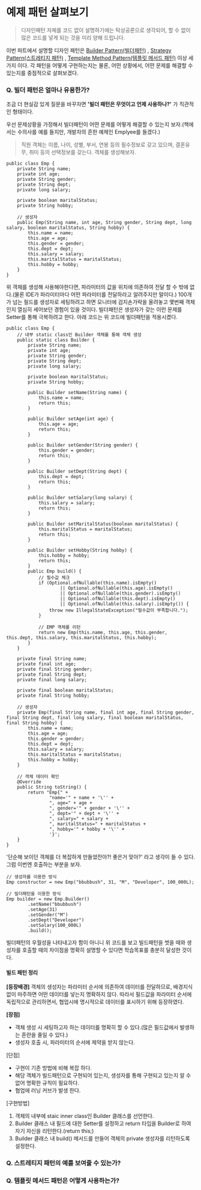 # 예제 패턴 살펴보기
>디자인패턴 자체를 코드 없이 설명하기에는 탁상공론으로 생각되어, 할 수 없이 많은 코드를 넣게 되는 것을 미리 양해 드립니다.

이번 파트에서 설명할 디자인 패턴은 [Builder Pattern(빌더패턴)](#q-빌더-패턴은-얼마나-유용한가)
, [Strategy Pattern(스트레티지 패턴)](#q-스트레티지-패턴의-예를-보여줄-수-있는가)
, [Template Method Pattern(템플릿 메서드 패턴)](#q-템플릿-메서드-패턴은-어떻게-사용하는가)
이상 세 가지 이다. 각 패턴을 어떻게 구현하는지는 물론, 어떤 상황에서, 어떤 문제를 해결할 수 있는지를 중점적으로 살펴보겠다.

### Q. 빌더 패턴은 얼마나 유용한가?
조금 더 현실감 있게 질문을 바꾸자면 **'빌더 패턴은 무엇이고 언제 사용하나?'** 가 직관적인 형태이다.

우선 문제상황을 가정해서 빌더패턴이 어떤 문제를 어떻게 해결할 수 있는지 보자.(책에서는 수의사를 예를 들지만, 개발자의 흔한 예제인 Emplyee를 들겠다.)
>직원 객체는 이름, 나이, 성별, 부서, 연봉 등의 필수정보로 갖고 있으며, 결혼유무, 취미 등의 선택정보를 갖는다. 객체를 생성해보자.
```{.java}
public class Emp {
    private String name;
    private int age;
    private String gender;
    private String dept;
    private long salary;

    private boolean maritalStatus;
    private String hobby;

    // 생성자
    public Emp(String name, int age, String gender, String dept, long salary, boolean maritalStatus, String hobby) {
        this.name = name;
        this.age = age;
        this.gender = gender;
        this.dept = dept;
        this.salary = salary;
        this.maritalStatus = maritalStatus;
        this.hobby = hobby;
    }
}
```
위 객체를 생성해 사용해야한다면, 파라미터의 값을 위치에 의존하여 전달 할 수 밖에 없다.(물론 IDE가 파라미터마다 어떤 파라미터를 전달하라고 알려주지만 말이다.) 100개가 넘는 필드를 생성자로 세팅하려고 하면 모니터에 검지손가락을 올려놓고 몇번째 객체인지 열심히 세어보던 경험이 있을 것이다. 빌더패턴은 생성자가 갖는 이런 문제를 Setter를 통해 극복하려고 한다. 아래 코드는 위 코드에 빌더패턴을 적용시켰다.
```{.java}
public class Emp {
    // 내부 static class인 Builder 객체를 통해 객체 생성
    public static class Builder {
        private String name;
        private int age;
        private String gender;
        private String dept;
        private long salary;

        private boolean maritalStatus;
        private String hobby;

        public Builder setName(String name) {
            this.name = name;
            return this;
        }

        public Builder setAge(int age) {
            this.age = age;
            return this;
        }

        public Builder setGender(String gender) {
            this.gender = gender;
            return this;
        }

        public Builder setDept(String dept) {
            this.dept = dept;
            return this;
        }

        public Builder setSalary(long salary) {
            this.salary = salary;
            return this;
        }

        public Builder setMaritalStatus(boolean maritalStatus) {
            this.maritalStatus = maritalStatus;
            return this;
        }

        public Builder setHobby(String hobby) {
            this.hobby = hobby;
            return this;
        }
        public Emp build() {
            // 필수값 체크
            if (Optional.ofNullable(this.name).isEmpty()
                    || Optional.ofNullable(this.age).isEmpty()
                    || Optional.ofNullable(this.gender).isEmpty()
                    || Optional.ofNullable(this.dept).isEmpty()
                    || Optional.ofNullable(this.salary).isEmpty()) {
                throw new IllegalStateException("필수값이 부족합니다.");
            }

            // EMP 객체를 리턴
            return new Emp(this.name, this.age, this.gender, this.dept, this.salary, this.maritalStatus, this.hobby);
        }
    }

    private final String name;
    private final int age;
    private final String gender;
    private final String dept;
    private final long salary;

    private final boolean maritalStatus;
    private final String hobby;

    // 생성자
    private Emp(final String name, final int age, final String gender, final String dept, final long salary, final boolean maritalStatus, final String hobby) {
        this.name = name;
        this.age = age;
        this.gender = gender;
        this.dept = dept;
        this.salary = salary;
        this.maritalStatus = maritalStatus;
        this.hobby = hobby;
    }

    // 객체 데이터 확인
    @Override
    public String toString() {
        return "Emp{" +
                "name='" + name + '\'' +
                ", age=" + age +
                ", gender='" + gender + '\'' +
                ", dept='" + dept + '\'' +
                ", salary=" + salary +
                ", maritalStatus=" + maritalStatus +
                ", hobby='" + hobby + '\'' +
                '}';
    }
}
```
'단순해 보이던 객체를 더 복잡하게 만들었잔아?! 좋은거 맞아?' 라고 생각이 들 수 있다. 그럼 이번엔 호출하는 부분을 보자. 

```{.java}
// 생성자를 이용한 방식
Emp constructor = new Emp("bbubbush", 31, "M", "Developer", 100_000L);

// 빌더패턴을 이용한 방식
Emp builder = new Emp.Builder()
        .setName("bbubbush")
        .setAge(31)
        .setGender("M")
        .setDept("Developer")
        .setSalary(100_000L)
        .build();
```
빌더패턴의 우월성을 나타내고자 함이 아니니 위 코드를 보고 빌드패턴을 썻을 때와 생성자를 호출할 때의 차이점을 명확히 설명할 수 있다면 학습목표를 충분히 달성한 것이다.


#### 빌드 패턴 정리

**[등장배경]**
객체의 생성자는 파라미터 순서에 의존하여 데이터를 전달하므로, 배경지식 없이 마주하면 어떤 데이터를 넣는지 명확하지 않다. 따라서 필드값을 파라미터 순서에 독립적으로 관리하면서, 협업시에 명시적으로 데이터를 표시하기 위해 등장하였다.

**[장점]**
- 객체 생성 시 세팅하고자 하는 데이터를 명확히 할 수 있다.(많은 필드값에서 발생하는 혼란을 줄일 수 있다.)
- 생성자 호출 시, 파라미터의 순서에 제약을 받지 않는다.

[단점]
- 구현이 기존 방법에 비해 복잡 하다.
- 해당 객체가 빌드패턴으로 구현되어 있는지, 생성자를 통해 구현되고 있는지 알 수 없어 명확한 규칙이 필요하다.
- 협업에 러닝 커브가 발생 한다.

[구현방법]
1. 객체의 내부에 staic inner class인 Builder 클래스를 선언한다.
2. Builder 클래스 내 필드에 대한 Setter를 설정하고 return 타입을 Builder로 하여 자기 자신을 리턴한다.(return this;)
3. Builder 클래스 내 build() 메서드를 만들어 객체의 private 생성자를 리턴하도록 설정한다.

### Q. 스트레티지 패턴의 예를 보여줄 수 있는가?

### Q. 템플릿 메서드 패턴은 어떻게 사용하는가?

